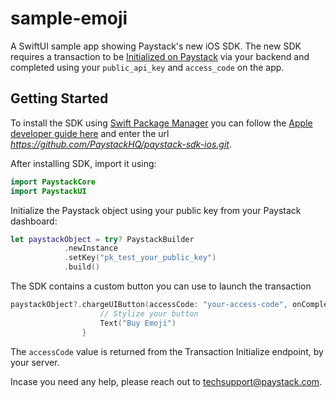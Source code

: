 # sample-emoji
A SwiftUI sample app showing Paystack's new iOS SDK. The new SDK requires a transaction to be [Initialized on Paystack](https://paystack.com/docs/api/transaction/#initialize) via your backend and completed using your ``public_api_key`` and ``access_code`` on the app.

## Getting Started
To install the SDK using [Swift Package Manager](https://github.com/apple/swift-package-manager) you can follow the [Apple developer guide here](https://developer.apple.com/documentation/xcode/adding_package_dependencies_to_your_app) and enter the url *https://github.com/PaystackHQ/paystack-sdk-ios.git*.

After installing SDK, import it using:
```swift
import PaystackCore
import PaystackUI
```

Initialize the Paystack object using your public key from your Paystack dashboard:
```swift
let paystackObject = try? PaystackBuilder
            .newInstance
            .setKey("pk_test_your_public_key")
            .build()
```

The SDK contains a custom button you can use to launch the transaction
```swift
paystackObject?.chargeUIButton(accessCode: "your-access-code", onComplete: paymentDone) {
                    // Stylize your button
                    Text("Buy Emoji")
                }
```
The ``accessCode`` value is returned from the Transaction Initialize endpoint, by your server.

Incase you need any help, please reach out to [techsupport@paystack.com](mailto:techsupport@paystack.com). 

